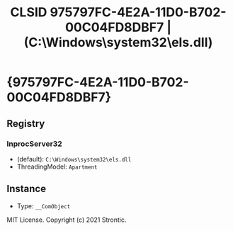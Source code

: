 ﻿---
title: "CLSID 975797FC-4E2A-11D0-B702-00C04FD8DBF7 | (C:\\Windows\\system32\\els.dll)"
excerpt: What is COM-Object CLSID 975797FC-4E2A-11D0-B702-00C04FD8DBF7?
---

# {975797FC-4E2A-11D0-B702-00C04FD8DBF7}


## Registry


### InprocServer32

* (default): `C:\Windows\system32\els.dll`
* ThreadingModel: `Apartment`

## Instance

* Type: `__ComObject`

MIT License. Copyright (c) 2021 Strontic.


